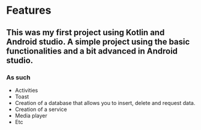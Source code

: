 # Features


## This was my first project using Kotlin and Android studio. A simple project using the basic functionalities and a bit advanced in Android studio.

### As such
- Activities
- Toast
- Creation of a database that allows you to insert, delete and request data.
- Creation of a service
- Media player
- Etc


